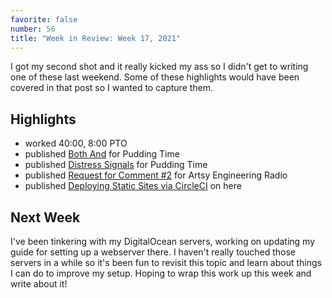 ```yaml
---
favorite: false
number: 56
title: "Week in Review: Week 17, 2021"
---
```


I got my second shot and it really kicked my ass so I didn't get to writing one
of these last weekend. Some of these highlights would have been covered in that
post so I wanted to capture them.

## Highlights

* worked 40:00, 8:00 PTO
* published [Both And][pt-20] for Pudding Time
* published [Distress Signals][pt-21] for Pudding Time
* published [Request for Comment #2][aer-14] for Artsy Engineering Radio
* published [Deploying Static Sites via CircleCI][post-55] on here

## Next Week

I've been tinkering with my DigitalOcean servers, working on updating my guide
for setting up a webserver there. I haven't really touched those servers in a
while so it's been fun to revisit this topic and learn about things I can do to
improve my setup. Hoping to wrap this work up this week and write about it!

[pt-20]: https://puddingtime.buzzsprout.com/1470301/8397537-both-and
[pt-21]: https://puddingtime.buzzsprout.com/1470301/8437989-distress-signals
[aer-14]: https://podcasts.apple.com/us/podcast/14-request-for-comment-2/id1545870104?i=1000518231707
[post-55]: https://www.jonallured.com/posts/2021/04/24/deploying-static-sites-via-circleci.html

[gh-activity]: https://github.com/search?s=created&o=desc&q=author:jonallured+created:2021-04-25..2021-05-01
